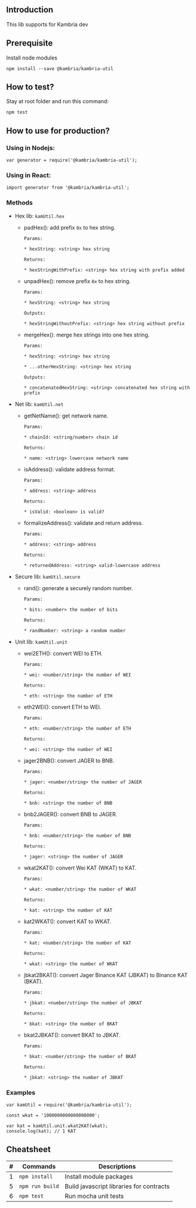 ## Introduction

This lib supports for Kambria dev

## Prerequisite

Install node modules

```
npm install --save @kambria/kambria-util
```

## How to test?

Stay at root folder and run this command:

```
npm test
```

## How to use for production?

### Using in Nodejs:

```
var generator = require('@kambria/kambria-util');
```


### Using in React:

```
import generator from '@kambria/kambria-util';
```

### Methods

* Hex lib: `kamUtil.hex`

  * padHex(): add prefix `0x` to hex string.

    ```
    Params:

    * hexString: <string> hex string

    Returns:

    * hexStringWithPrefix: <string> hex string with prefix added
    ```

  * unpadHex(): remove prefix `0x` to hex string.

    ```
    Params:

    * hexString: <string> hex string

    Outputs:

    * hexStringWithoutPrefix: <string> hex string without prefix
    ```

  * mergeHex(): merge hex strings into one hex string.

    ```
    Params:

    * hexString: <string> hex string

    * ...otherHexString: <string> hex string

    Outputs:

    * concatenatedHexString: <string> concatenated hex string with prefix
    ```

* Net lib: `kamUtil.net`

  * getNetName(): get network name.

    ```
    Params:

    * chainId: <string/number> chain id

    Returns:

    * name: <string> lowercase network name
    ```

  * isAddress(): validate address format.

    ```
    Params:

    * address: <string> address

    Returns:

    * isValid: <boolean> is valid?
    ```

  * formalizeAddress(): validate and return address.

    ```
    Params:

    * address: <string> address

    Returns:

    * returnedAddress: <string> valid-lowercase address
    ```

* Secure lib: `kamUtil.secure`

  * rand(): generate a securely random number.

    ```
    Params:

    * bits: <number> the number of bits

    Returns:

    * randNumber: <string> a random number
    ```

* Unit lib: `kamUtil.unit`

  * wei2ETH(): convert WEI to ETH.

    ```
    Params:

    * wei: <number/string> the number of WEI

    Returns:

    * eth: <string> the number of ETH
    ```

  * eth2WEI(): convert ETH to WEI.

    ```
    Params:

    * eth: <number/string> the number of ETH

    Returns:

    * wei: <string> the number of WEI
    ```

  * jager2BNB(): convert JAGER to BNB.

    ```
    Params:

    * jager: <number/string> the number of JAGER

    Returns:

    * bnb: <string> the number of BNB
    ```

  * bnb2JAGER(): convert BNB to JAGER.

    ```
    Params:

    * bnb: <number/string> the number of BNB

    Returns:

    * jager: <string> the number of JAGER
    ```

  * wkat2KAT(): convert Wei KAT (WKAT) to KAT.

    ```
    Params:

    * wkat: <number/string> the number of WKAT

    Returns:

    * kat: <string> the number of KAT
    ```

  * kat2WKAT(): convert KAT to WKAT.

    ```
    Params:

    * kat: <number/string> the number of KAT

    Returns:

    * wkat: <string> the number of WKAT
    ```

  * jbkat2BKAT(): convert Jager Binance KAT (JBKAT) to Binance KAT (BKAT).

    ```
    Params:

    * jbkat: <number/string> the number of JBKAT

    Returns:

    * bkat: <string> the number of BKAT
    ```

  * bkat2JBKAT(): convert BKAT to JBKAT.

    ```
    Params:

    * bkat: <number/string> the number of BKAT

    Returns:

    * jbkat: <string> the number of JBKAT
    ```

### Examples

```
var kamUtil = require('@kambria/kambria-util');

const wkat = '1000000000000000000';

var kat = kamUtil.unit.wkat2KAT(wkat);
console.log(kat); // 1 KAT

```

## Cheatsheet

| # | Commands | Descriptions |
| :-: | - | - |
| 1 | `npm install` | Install module packages |
| 5 | `npm run build` | Build javascript libraries for contracts |
| 6 | `npm test` | Run mocha unit tests |